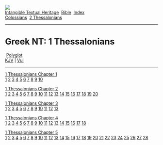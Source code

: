 [![](../../cdshop/ithlogo.png)](../../index)  
[Intangible Textual Heritage](../../index)  [Bible](../index) 
[Index](index)   
[Colossians](col)  [2 Thessalonians](th2)

------------------------------------------------------------------------

# Greek NT: 1 Thessalonians

 [Polyglot](../poly/th1)  
[KJV](../kjv/th1) \| [Vul](../vul/th1)

------------------------------------------------------------------------

[1 Thessalonians Chapter 1](th1001)  
[1](th1001.htm#001) [2](th1001.htm#002) [3](th1001.htm#003)
[4](th1001.htm#004) [5](th1001.htm#005) [6](th1001.htm#006)
[7](th1001.htm#007) [8](th1001.htm#008) [9](th1001.htm#009)
[10](th1001.htm#010)

[1 Thessalonians Chapter 2](th1002)  
[1](th1002.htm#001) [2](th1002.htm#002) [3](th1002.htm#003)
[4](th1002.htm#004) [5](th1002.htm#005) [6](th1002.htm#006)
[7](th1002.htm#007) [8](th1002.htm#008) [9](th1002.htm#009)
[10](th1002.htm#010) [11](th1002.htm#011) [12](th1002.htm#012)
[13](th1002.htm#013) [14](th1002.htm#014) [15](th1002.htm#015)
[16](th1002.htm#016) [17](th1002.htm#017) [18](th1002.htm#018)
[19](th1002.htm#019) [20](th1002.htm#020)

[1 Thessalonians Chapter 3](th1003)  
[1](th1003.htm#001) [2](th1003.htm#002) [3](th1003.htm#003)
[4](th1003.htm#004) [5](th1003.htm#005) [6](th1003.htm#006)
[7](th1003.htm#007) [8](th1003.htm#008) [9](th1003.htm#009)
[10](th1003.htm#010) [11](th1003.htm#011) [12](th1003.htm#012)
[13](th1003.htm#013)

[1 Thessalonians Chapter 4](th1004)  
[1](th1004.htm#001) [2](th1004.htm#002) [3](th1004.htm#003)
[4](th1004.htm#004) [5](th1004.htm#005) [6](th1004.htm#006)
[7](th1004.htm#007) [8](th1004.htm#008) [9](th1004.htm#009)
[10](th1004.htm#010) [11](th1004.htm#011) [12](th1004.htm#012)
[13](th1004.htm#013) [14](th1004.htm#014) [15](th1004.htm#015)
[16](th1004.htm#016) [17](th1004.htm#017) [18](th1004.htm#018)

[1 Thessalonians Chapter 5](th1005)  
[1](th1005.htm#001) [2](th1005.htm#002) [3](th1005.htm#003)
[4](th1005.htm#004) [5](th1005.htm#005) [6](th1005.htm#006)
[7](th1005.htm#007) [8](th1005.htm#008) [9](th1005.htm#009)
[10](th1005.htm#010) [11](th1005.htm#011) [12](th1005.htm#012)
[13](th1005.htm#013) [14](th1005.htm#014) [15](th1005.htm#015)
[16](th1005.htm#016) [17](th1005.htm#017) [18](th1005.htm#018)
[19](th1005.htm#019) [20](th1005.htm#020) [21](th1005.htm#021)
[22](th1005.htm#022) [23](th1005.htm#023) [24](th1005.htm#024)
[25](th1005.htm#025) [26](th1005.htm#026) [27](th1005.htm#027)
[28](th1005.htm#028)
